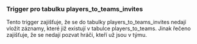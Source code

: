 
### Trigger pro tabulku players_to_teams_invites

Tento trigger zajišťuje, že se do tabulky players_to_teams_invites nedají vložit záznamy,
které již existují v tabulce players_to_teams.
Jinak řečeno zajišťuje, že se nedají pozvat hráči, kteří už jsou v týmu.

